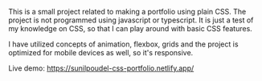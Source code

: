 This is a small project related to making a portfolio using plain CSS.
The project is not programmed using javascript or typescript. It is just a test of my knowledge
on CSS, so that I can play around with basic CSS features.

I have utilized concepts of animation, flexbox, grids and the project
is optimized for mobile devices as well, so it's responsive.
 
Live demo:
https://sunilpoudel-css-portfolio.netlify.app/

